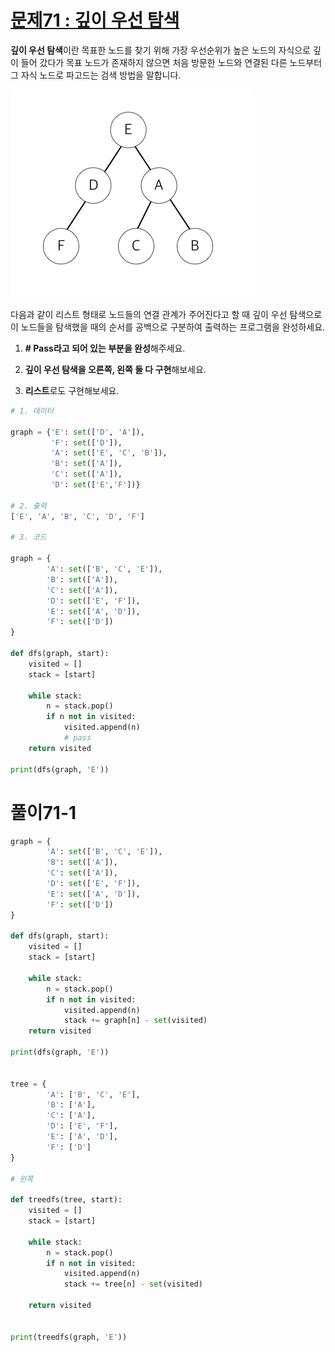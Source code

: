 # [문제71 : 깊이 우선 탐색](https://www.notion.so/71-c2dbbd57e5cf42e19fbaad9097ff183e)

**깊이 우선 탐색**이란 목표한 노드를 찾기 위해 가장 우선순위가 높은 노드의 자식으로 깊이 들어 갔다가 목표 노드가 존재하지 않으면 처음 방문한 노드와 연결된 다른 노드부터 그 자식 노드로 파고드는 검색 방법을 말합니다.


![photo](Photo/071/1.png)

다음과 같이 리스트 형태로 노드들의 연결 관계가 주어진다고 할 때 깊이 우선 탐색으로 이 노드들을 탐색했을 때의 순서를 공백으로 구분하여 출력하는 프로그램을 완성하세요.

1. **\# Pass라고 되어 있는 부분을 완성**해주세요.

2. **깊이 우선 탐색을 오른쪽, 왼쪽 둘 다 구현**해보세요.

3. **리스트**로도 구현해보세요.

``` python
# 1. 데이터

graph = {'E': set(['D', 'A']),
         'F': set(['D']),
         'A': set(['E', 'C', 'B']),
         'B': set(['A']),
         'C': set(['A']),
         'D': set(['E','F'])}

# 2. 출력
['E', 'A', 'B', 'C', 'D', 'F']

# 3. 코드

graph = {
        'A': set(['B', 'C', 'E']),
        'B': set(['A']),
        'C': set(['A']),
        'D': set(['E', 'F']),
        'E': set(['A', 'D']),
        'F': set(['D'])
}

def dfs(graph, start):
    visited = []
    stack = [start]

    while stack:
        n = stack.pop()
        if n not in visited:
            visited.append(n)
            # pass
    return visited

print(dfs(graph, 'E'))
```

# 풀이71-1

``` python
graph = {
        'A': set(['B', 'C', 'E']),
        'B': set(['A']),
        'C': set(['A']),
        'D': set(['E', 'F']),
        'E': set(['A', 'D']),
        'F': set(['D'])
}

def dfs(graph, start):
    visited = []
    stack = [start]

    while stack:
        n = stack.pop()
        if n not in visited:
            visited.append(n)
            stack += graph[n] - set(visited)
    return visited

print(dfs(graph, 'E'))


tree = {
        'A': ['B', 'C', 'E'],
        'B': ['A'],
        'C': ['A'],
        'D': ['E', 'F'],
        'E': ['A', 'D'],
        'F': ['D']
}

# 왼쪽

def treedfs(tree, start):
    visited = []
    stack = [start]

    while stack:
        n = stack.pop()
        if n not in visited:
            visited.append(n)
            stack += tree[n] - set(visited)

    return visited


print(treedfs(graph, 'E'))
```